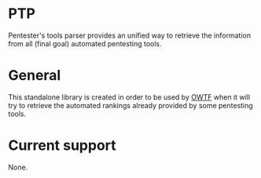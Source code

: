 # PTP

Pentester's tools parser provides an unified way to retrieve the information
from all (final goal) automated pentesting tools.

# General

This standalone library is created in order to be used by
[OWTF](https://github.com/owtf) when it will try to retrieve the automated
rankings already provided by some pentesting tools.

# Current support

None.
